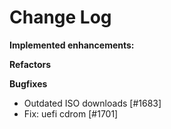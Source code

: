 # Change Log

**Implemented enhancements:**


**Refactors**


**Bugfixes**

- Outdated ISO downloads [\#1683]
- Fix: uefi cdrom [\#1701]
